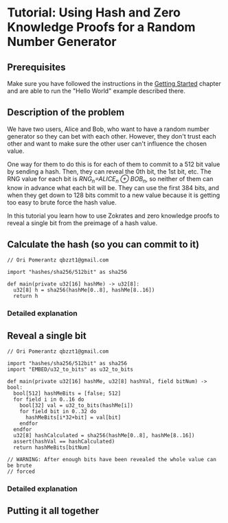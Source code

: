 # Tutorial: Using Hash and Zero Knowledge Proofs for a Random Number Generator

## Prerequisites

Make sure you have followed the instructions in the [Getting Started](gettingstarted.md) chapter and are able to run the "Hello World" example described there.

## Description of the problem

We have two users, Alice and Bob, who want to have a random number generator so they can bet with each other. However, they don't trust each other
and want to make sure the other user can't influence the chosen value.

One way for them to do this is for each of them to commit to a 512 bit value by sending a hash. Then, they can reveal the 0th bit, the 1st bit, etc. The RNG value for 
each bit is *RNG<sub>n</sub>=ALICE<sub>n</sub> &oplus; BOB<sub>n</sub>*, so neither of them can know in advance what each bit will be. They can use the first 384 bits,
and when they get down to 128 bits commit to a new value because it is getting too easy to brute force the hash value.

In this tutorial you learn how to use Zokrates and zero knowledge proofs to reveal a single bit from the preimage of a hash value.

## Calculate the hash (so you can commit to it)

```
// Ori Pomerantz qbzzt1@gmail.com

import "hashes/sha256/512bit" as sha256

def main(private u32[16] hashMe) -> u32[8]:
  u32[8] h = sha256(hashMe[0..8], hashMe[8..16])
  return h
```

### Detailed explanation



## Reveal a single bit

```
// Ori Pomerantz qbzzt1@gmail.com

import "hashes/sha256/512bit" as sha256
import "EMBED/u32_to_bits" as u32_to_bits

def main(private u32[16] hashMe, u32[8] hashVal, field bitNum) -> bool:
  bool[512] hashMeBits = [false; 512]
  for field i in 0..16 do
    bool[32] val = u32_to_bits(hashMe[i])
    for field bit in 0..32 do
      hashMeBits[i*32+bit] = val[bit]
    endfor
  endfor
  u32[8] hashCalculated = sha256(hashMe[0..8], hashMe[8..16])
  assert(hashVal == hashCalculated)
  return hashMeBits[bitNum]

// WARNING: After enough bits have been revealed the whole value can be brute
// forced
```

### Detailed explanation


## Putting it all together
